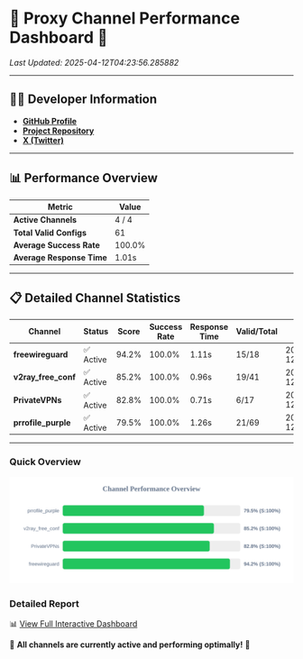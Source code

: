 # 🌟 Proxy Channel Performance Dashboard 🌟

_Last Updated: 2025-04-12T04:23:56.285882_

---

## 👩‍💻 Developer Information

- **[GitHub Profile](https://github.com/4n0nymou3)**  
- **[Project Repository](https://github.com/4n0nymou3/multi-proxy-config-fetcher)**  
- **[X (Twitter)](https://x.com/4n0nymou3)**  

---

## 📊 Performance Overview

| Metric                | Value       |
|-----------------------|-------------|
| **Active Channels**   | 4 / 4       |
| **Total Valid Configs** | 61          |
| **Average Success Rate** | 100.0%      |
| **Average Response Time** | 1.01s       |

---

## 📋 Detailed Channel Statistics

| Channel          | Status     | Score  | Success Rate | Response Time | Valid/Total | Last Success               |
|------------------|------------|--------|--------------|---------------|-------------|----------------------------|
| **freewireguard**  | ✅ Active  | 94.2%  | 100.0% | 1.11s         | 15/18       | 2025-04-12T04:23:56.284174 |
| **v2ray_free_conf**  | ✅ Active  | 85.2%  | 100.0% | 0.96s         | 19/41       | 2025-04-12T04:23:54.403174 |
| **PrivateVPNs**  | ✅ Active  | 82.8%  | 100.0% | 0.71s         | 6/17       | 2025-04-12T04:23:55.145788 |
| **prrofile_purple**  | ✅ Active  | 79.5%  | 100.0% | 1.26s         | 21/69       | 2025-04-12T04:23:53.401234 |

---

### Quick Overview
<div align="center">
  <a href="https://raw.githubusercontent.com/nullluser/NullRepo/refs/heads/main/assets/channel_stats_chart.svg">
    <img src="https://raw.githubusercontent.com/nullluser/NullRepo/refs/heads/main/assets/channel_stats_chart.svg" alt="Source Performance Statistics" width="800">
  </a>
</div>

### Detailed Report
📊 [View Full Interactive Dashboard](https://htmlpreview.github.io/?https://github.com/nullluser/NullRepo/blob/main/assets/performance_report.html)

🎉 **All channels are currently active and performing optimally!** 🎉
